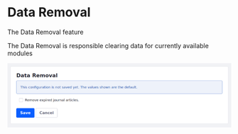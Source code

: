 # Data Removal

The Data Removal feature 

The Data Removal is responsible clearing data for currently available modules

![Here is the Data Removal page.](./data-removal/images/01.png)

